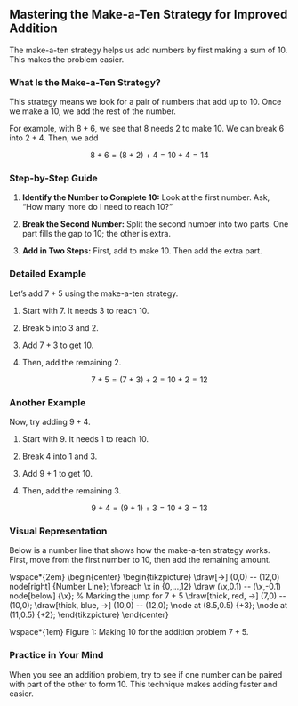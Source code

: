 ## Mastering the Make-a-Ten Strategy for Improved Addition

The make-a-ten strategy helps us add numbers by first making a sum of 10. This makes the problem easier.

### What Is the Make-a-Ten Strategy?

This strategy means we look for a pair of numbers that add up to 10. Once we make a 10, we add the rest of the number.

For example, with $8 + 6$, we see that $8$ needs $2$ to make $10$. We can break $6$ into $2 + 4$. Then, we add

$$
8 + 6 = (8 + 2) + 4 = 10 + 4 = 14
$$

### Step-by-Step Guide

1. **Identify the Number to Complete 10:**
   Look at the first number. Ask, “How many more do I need to reach 10?”

2. **Break the Second Number:**
   Split the second number into two parts. One part fills the gap to 10; the other is extra.

3. **Add in Two Steps:**
   First, add to make 10. Then add the extra part.

### Detailed Example

Let’s add $7 + 5$ using the make-a-ten strategy.

1. Start with $7$. It needs $3$ to reach $10$.

2. Break $5$ into $3$ and $2$.

3. Add $7 + 3$ to get $10$.

4. Then, add the remaining $2$.

$$
7 + 5 = (7 + 3) + 2 = 10 + 2 = 12
$$

### Another Example

Now, try adding $9 + 4$.

1. Start with $9$. It needs $1$ to reach $10$.

2. Break $4$ into $1$ and $3$.

3. Add $9 + 1$ to get $10$.

4. Then, add the remaining $3$.

$$
9 + 4 = (9 + 1) + 3 = 10 + 3 = 13
$$

### Visual Representation

Below is a number line that shows how the make-a-ten strategy works. First, move from the first number to 10, then add the remaining amount.

\vspace*{2em}
\begin{center}
\begin{tikzpicture}
\draw[->] (0,0) -- (12,0) node[right] {Number Line};
\foreach \x in {0,...,12}
    \draw (\x,0.1) -- (\x,-0.1) node[below] {\x};
% Marking the jump for 7 + 5
\draw[thick, red, ->] (7,0) -- (10,0);
\draw[thick, blue, ->] (10,0) -- (12,0);
\node at (8.5,0.5) {+3};
\node at (11,0.5) {+2};
\end{tikzpicture}
\end{center}

\vspace*{1em}
Figure 1: Making 10 for the addition problem $7 + 5$.

### Practice in Your Mind

When you see an addition problem, try to see if one number can be paired with part of the other to form 10. This technique makes adding faster and easier.